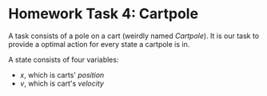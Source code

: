 # Homework Task 4: Cartpole

A task consists of a pole on a cart (weirdly named *Cartpole*). It is our task to provide a optimal action for every state a cartpole is in. 

A state consists of four variables:

- $x$, which is carts' *position*
- $v$, which is cart's *velocity*
